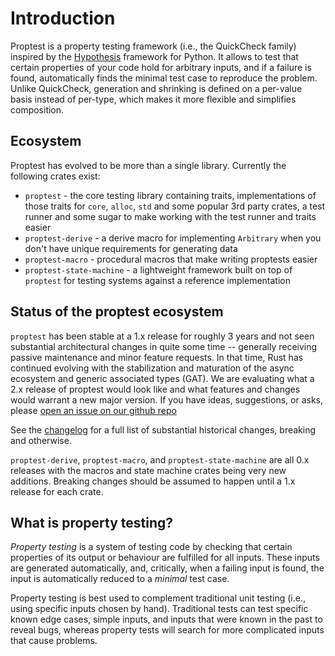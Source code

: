# Introduction

Proptest is a property testing framework (i.e., the QuickCheck family)
inspired by the [Hypothesis](https://hypothesis.works/) framework for
Python. It allows to test that certain properties of your code hold for
arbitrary inputs, and if a failure is found, automatically finds the
minimal test case to reproduce the problem. Unlike QuickCheck, generation
and shrinking is defined on a per-value basis instead of per-type, which
makes it more flexible and simplifies composition.

## Ecosystem

Proptest has evolved to be more than a single library. Currently the following
crates exist:
- `proptest` - the core testing library containing traits, implementations of those
  traits for `core`, `alloc`, `std` and some popular 3rd party crates, a test runner
  and some sugar to make working with the test runner and traits easier
- `proptest-derive` - a derive macro for implementing `Arbitrary` when you don't
  have unique requirements for generating data
- `proptest-macro` - procedural macros that make writing proptests easier
- `proptest-state-machine` - a lightweight framework built on top of `proptest`
  for testing systems against a reference implementation

## Status of the proptest ecosystem

`proptest` has been stable at a 1.x release for roughly 3 years and not seen substantial
architectural changes in quite some time -- generally receiving passive maintenance
and minor feature requests. In that time, Rust has continued evolving with the stabilization
and maturation of the async ecosystem and generic associated types (GAT). We are
evaluating what a 2.x release of proptest would look like and what features and
changes would warrant a new major version. If you have ideas, suggestions, or asks,
please [open an issue on our github repo](https://github.com/proptest-rs/proptest/issues/new)

See the [changelog](https://github.com/proptest-rs/proptest/blob/master/proptest/CHANGELOG.md)
for a full list of substantial historical changes, breaking and otherwise.

`proptest-derive`, `proptest-macro`, and `proptest-state-machine` are all 0.x
releases with the macros and state machine crates being very new additions. Breaking
changes should be assumed to happen until a 1.x release for each crate.

## What is property testing?

_Property testing_ is a system of testing code by checking that certain
properties of its output or behaviour are fulfilled for all inputs. These
inputs are generated automatically, and, critically, when a failing input
is found, the input is automatically reduced to a _minimal_ test case.

Property testing is best used to complement traditional unit testing (i.e.,
using specific inputs chosen by hand). Traditional tests can test specific
known edge cases, simple inputs, and inputs that were known in the past to
reveal bugs, whereas property tests will search for more complicated inputs
that cause problems.
